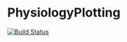 # PhysiologyPlotting

[![Build Status](https://github.com/mattar13/PhysiologyPlotting.jl/actions/workflows/CI.yml/badge.svg?branch=master)](https://github.com/mattar13/PhysiologyPlotting.jl/actions/workflows/CI.yml?query=branch%3Amaster)
